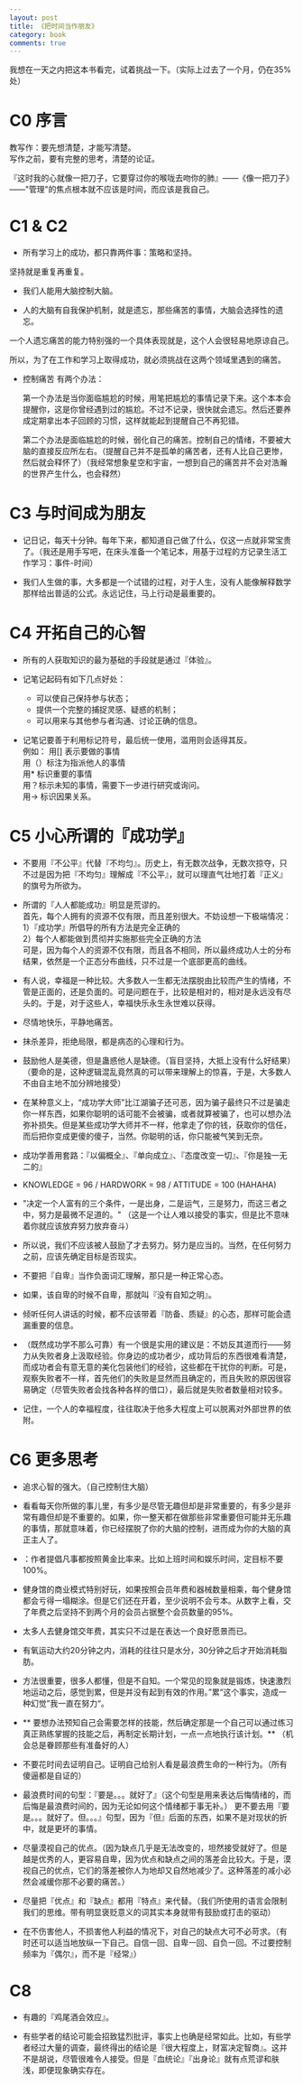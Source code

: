 ```yaml
---
layout: post
title: 《把时间当作朋友》
category: book
comments: true
---
```

我想在一天之内把这本书看完，试着挑战一下。（实际上过去了一个月，仍在35%处）

# C0 序言

教写作：要先想清楚，才能写清楚。  
写作之前，要有完整的思考，清楚的论证。

『这时我的心就像一把刀子，它要穿过你的喉咙去吻你的肺』——《像一把刀子》  
——"管理"的焦点根本就不应该是时间，而应该是我自己。

# C1 & C2

- 所有学习上的成功，都只靠两件事：策略和坚持。

坚持就是重复再重复。

- 我们人能用大脑控制大脑。

- 人的大脑有自我保护机制，就是遗忘，那些痛苦的事情，大脑会选择性的遗忘。

一个人遗忘痛苦的能力特别强的一个具体表现就是，这个人会很轻易地原谅自己。

所以，为了在工作和学习上取得成功，就必须挑战在这两个领域里遇到的痛苦。

- 控制痛苦
有两个办法：

	第一个办法是当你面临尴尬的时候，用笔把尴尬的事情记录下来。这个本本会提醒你，这是你曾经遇到过的尴尬。不过不记录，很快就会遗忘。然后还要养成定期拿出本子回顾的习惯，这样就能起到提醒自己不再犯错。

	第二个办法是面临尴尬的时候，弱化自己的痛苦。控制自己的情绪，不要被大脑的直接反应所左右。（提醒自己并不是孤单的痛苦者，还有人比自己更惨，然后就会释怀了）（我经常想象星空和宇宙，一想到自己的痛苦并不会对浩瀚的世界产生什么，也会释然）

# C3 与时间成为朋友

- 记日记，每天十分钟。每年下来，都知道自己做了什么，仅这一点就非常宝贵了。（我还是用手写吧，在床头准备一个笔记本，用基于过程的方记录生活工作学习：事件-时间）

- 我们人生做的事，大多都是一个试错的过程，对于人生，没有人能像解释数学那样给出普适的公式。永远记住，马上行动是最重要的。


# C4 开拓自己的心智

- 所有的人获取知识的最为基础的手段就是通过『体验』。

- 记笔记起码有如下几点好处：
    + 可以使自己保持参与状态；
    + 提供一个完整的捕捉灵感、疑惑的机制；
    + 可以用来与其他参与者沟通、讨论正确的信息。

- 记笔记要善于利用标记符号，最后统一使用，滥用则会适得其反。  
    例如： 用[] 表示要做的事情  
    用（）标注为指派他人的事情  
    用* 标识重要的事情  
    用？标示未知的事情，需要下一步进行研究或询问。  
    用-> 标识因果关系。

# C5 小心所谓的『成功学』
- 不要用『不公平』代替『不均匀』。历史上，有无数次战争，无数次掠夺，只不过是因为把『不均匀』理解成『不公平』，就可以理直气壮地打着『正义』的旗号为所欲为。
- 所谓的『人人都能成功』明显是荒谬的。  
 首先，每个人拥有的资源不仅有限，而且差别很大。不妨设想一下极端情况：  
 1）『成功学』所倡导的所有方法是完全正确的   
 2）每个人都能做到贯彻并实施那些完全正确的方法  
 可是，因为每个人的资源不仅有限，而且各不相同，所以最终成功人士的分布结果，依然是一个正态分布曲线，只不过是一个底部更高的曲线。

- 有人说，幸福是一种比较。大多数人一生都无法摆脱由比较而产生的情绪，不管是正面的，还是负面的。可是问题在于，比较是相对的，相对是永远没有尽头的。于是，对于这些人，幸福快乐永生永世难以获得。

- 尽情地快乐，平静地痛苦。

- 抹杀差异，拒绝局限，都是病态的心理和行为。

- 鼓励他人是美德，但是蛊惑他人是缺德。（盲目坚持，大抵上没有什么好结果）（要命的是，这种逻辑混乱竟然真的可以带来理解上的惊喜，于是，大多数人不由自主地不加分辨地接受）

- 在某种意义上，“成功学大师”比江湖骗子还可恶，因为骗子最终只不过是骗走你一样东西，如果你聪明的话可能不会被骗，或者就算被骗了，也可以想办法弥补损失。但是某些成功学大师并不一样，他拿走了你的钱，获取你的信任，而后把你变成更傻的傻子，当然。你聪明的话，你只能被气笑到无奈。

- 成功学善用套路：『以偏概全』、『单向成立』、『态度改变一切』、『你是独一无二的』

- KNOWLEDGE = 96 / HARDWORK = 98 / ATTITUDE = 100 (HAHAHA)

- "决定一个人富有的三个条件，一是出身，二是运气，三是努力，而这三者之中，努力是最微不足道的。" （这是一个让人难以接受的事实，但是比不意味着你就应该放弃努力放弃奋斗）

- 所以说，我们不应该被人鼓励了才去努力。努力是应当的。当然，在任何努力之前，应该先确定目标是否现实。

- 不要把『自卑』当作负面词汇理解，那只是一种正常心态。
- 如果，该自卑的时候不自卑，那就叫『没有自知之明』。

- 倾听任何人讲话的时候，都不应该带着『防备、质疑』的心态，那样可能会遗漏重要的信息。
- （既然成功学不那么可靠）有一个很是实用的建议是：不妨反其道而行——努力从失败者身上汲取经验。你身边的成功者少，成功背后的东西很难看清楚，而成功者会有意无意的美化包装他们的经验，这些都在干扰你的判断。可是，观察失败者不一样，首先他们的失败是显然而且确定的，而且失败的原因很容易确定（尽管失败者会找各种各样的借口），最后就是失败者数量相对较多。
- 记住，一个人的幸福程度，往往取决于他多大程度上可以脱离对外部世界的依附。

# C6 更多思考

- 追求心智的强大。（自己控制住大脑）

- 看看每天你所做的事儿里，有多少是尽管无趣但却是非常重要的，有多少是非常有趣但却是不重要的。如果，你一整天都在做那些非常重要但可能并无乐趣的事情，那就意味着，你已经摆脱了你的大脑的控制，进而成为你的大脑的真正主人了。

- ：作者提倡凡事都按照黄金比率来。比如上班时间和娱乐时间，定目标不要100%。

- 健身馆的商业模式特别好玩，如果按照会员年费和器械数量相乘，每个健身馆都会亏得一塌糊涂。但是它们还在开着，至少说明不会亏本。从数字上看，交了年费之后坚持不到两个月的会员占据整个会员数量的95%。  

- 太多人去健身馆交年费，其实只不过是在表达一个良好愿景而已。

- 有氧运动大约20分钟之内，消耗的往往只是水分，30分钟之后才开始消耗脂肪。

- 方法很重要，很多人都懂，但是不自知。一个常见的现象就是锻炼，快速激烈地运动之后，感觉到累，但是并没有起到有效的作用。”累“这个事实，造成一种幻觉”我一直在努力“。

- ** 要想办法预知自己会需要怎样的技能，然后确定那是一个自己可以通过练习真正熟练掌握的技能之后，再制定长期计划，一点一点地执行该计划。** （机会总是眷顾那些有准备好的人）

- 不要花时间去证明自己。证明自己给别人看是最浪费生命的一种行为。（所有傻逼都是自证的）

- 最浪费时间的句型：『要是。。。就好了』（这个句型是用来表达后悔情绪的，而后悔是最浪费时间的，因为无论如何这个情绪都于事无补。） 更不要去用『要是。。。就好了。但。。。』句型，因为『但』后面的东西，如果不是对现状的折中，就是更坏的事情。

- 尽量漠视自己的优点。（因为缺点几乎是无法改变的，坦然接受就好了。但是越是优秀的人，更容易自卑，因为优点和缺点之间的落差会比较大。于是，漠视自己的优点，它们的落差被你人为地却又自然地减少了。这种落差的减小必然会减缓你那不必要的痛苦。）

- 尽量把『优点』和『缺点』都用『特点』来代替。（我们所使用的语言会限制我们的思维。带有明显褒贬意义的词其实本身就带有鼓励或打击的驱动）

- 在不伤害他人，不损害他人利益的情况下，对自己的缺点大可不必苛求。（有时还可以适当地放纵一下自己。自信一回、自卑一回、自负一回。不过要控制频率为『偶尔』，而不是『经常』）

# C8

- 有趣的『鸡尾酒会效应』。

- 有些学者的结论可能会招致猛烈批评，事实上也确是经常如此。比如，有些学者经过大量的调查，最终得出的结论是『很大程度上，财富决定智商』。这并不是胡说，尽管很难令人接受。但是『血统论』『出身论』就有点荒谬和肤浅，即便现象确实存在。



























